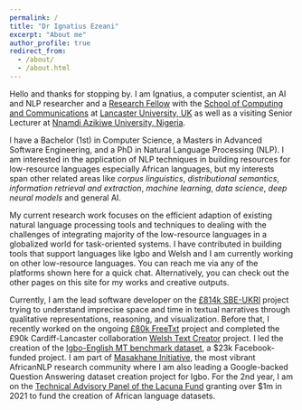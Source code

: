 ```yaml
---
permalink: /
title: "Dr Ignatius Ezeani"
excerpt: "About me"
author_profile: true
redirect_from: 
  - /about/
  - /about.html
---
```

Hello and thanks for stopping by. I am Ignatius, a computer scientist, an AI and NLP researcher and a [Research Fellow](https://www.lancaster.ac.uk/scc/about-us/people/ignatius-ezeani) with the [School of Computing and Communications](https://www.lancaster.ac.uk/scc/) at [Lancaster University, UK](https://www.lancaster.ac.uk/) as well as a visiting Senior Lecturer at [Nnamdi Azikiwe University, Nigeria](https://www.unizik.edu.ng/).

I have a Bachelor (1st) in Computer Science, a Masters in Advanced Software Engineering, and a PhD in Natural Language Processing (NLP). I am interested in the application of NLP techniques in building resources for low-resource languages especially African languages, but my interests span other related areas like <em>corpus linguistics</em>, <em>distributional semantics</em>, <em>information retrieval and extraction</em>, <em>machine learning</em>, <em>data science</em>, <em>deep neural models</em> and general AI.

My current research work focuses on the efficient adaption of existing natural language processing tools and techniques to dealing with the challenges of integrating majority of the low-resource languages in a globalized world for task-oriented systems. I have contributed in building tools that support languages like Igbo and Welsh and I am currently working on other low-resource languages. You can reach me via any of the platforms shown here for a quick chat. Alternatively, you can check out the other pages on this site for my works and creative outputs.

Currently, I am the lead software developer on the [£814k SBE-UKRI](https://gtr.ukri.org/person/3174DF16-E0EE-44F2-B458-C6535A43016B) project trying to understand imprecise space and time in textual narratives through qualitative representations, reasoning, and visualization. Before that, I recently worked on the ongoing [£80k FreeTxt](https://gtr.ukri.org/projects?ref=AH%2FW004844%2F1) project and completed the £90k Cardiff-Lancaster collaboration [Welsh Text Creator](https://ucrel-welsh-summarizer-appapp-b2vcdc.streamlit.app/) project. I led the creation of the [Igbo-English MT benchmark dataset](https://www.research.lancs.ac.uk/portal/en/datasets/igboenglish-machine-translation-an-evaluation-benchmark(b2d87fb1-c9d2-4840-8de4-f52d4e2045da).html), a $23k Facebook-funded project. I am part of [Masakhane Initiative](https://www.masakhane.io/), the most vibrant AfricanNLP research community where I am also leading a Google-backed Question Answering dataset creation project for Igbo. For the 2nd year, I am on the [Technical Advisory Panel of the Lacuna Fund](https://lacunafund.org/language-technical-advisory-panel/) granting over $1m in 2021 to fund the creation of African language datasets.

<!-- A data-driven personal website
======
You keep these various markdown (.md), YAML (.yml), HTML, and CSS files in a public GitHub repository. Each time you commit and push an update to the repository, the [GitHub pages](https://pages.github.com/) service creates static HTML pages based on these files, which are hosted on GitHub's servers free of charge.

Many of the features of dynamic content management systems (like Wordpress) can be achieved in this fashion, using a fraction of the computational resources and with far less vulnerability to hacking and DDoSing. You can also modify the theme to your heart's content without touching the content of your site. If you get to a point where you've broken something in Jekyll/HTML/CSS beyond repair, your markdown files describing your talks, publications, etc. are safe. You can rollback the changes or even delete the repository and start over -- just be sure to save the markdown files! Finally, you can also write scripts that process the structured data on the site, such as [this one](https://github.com/academicpages/academicpages.github.io/blob/master/talkmap.ipynb) that analyzes metadata in pages about talks to display [a map of every location you've given a talk](https://academicpages.github.io/talkmap.html). 

Getting started
======
1. Register a GitHub account if you don't have one and confirm your e-mail (required!)
1. Fork [this repository](https://github.com/academicpages/academicpages.github.io) by clicking the "fork" button in the top right. 
1. Go to the repository's settings (rightmost item in the tabs that start with "Code", should be below "Unwatch"). Rename the repository "[your GitHub username].github.io", which will also be your website's URL.
1. Set site-wide configuration and create content & metadata (see below -- also see [this set of diffs](http://archive.is/3TPas) showing what files were changed to set up [an example site](https://getorg-testacct.github.io) for a user with the username "getorg-testacct")
1. Upload any files (like PDFs, .zip files, etc.) to the files/ directory. They will appear at https://[your GitHub username].github.io/files/example.pdf.  
1. Check status by going to the repository settings, in the "GitHub pages" section

Site-wide configuration
------
The main configuration file for the site is in the base directory in [_config.yml](https://github.com/academicpages/academicpages.github.io/blob/master/_config.yml), which defines the content in the sidebars and other site-wide features. You will need to replace the default variables with ones about yourself and your site's github repository. The configuration file for the top menu is in [_data/navigation.yml](https://github.com/academicpages/academicpages.github.io/blob/master/_data/navigation.yml). For example, if you don't have a portfolio or blog posts, you can remove those items from that navigation.yml file to remove them from the header. 

Create content & metadata
------
For site content, there is one markdown file for each type of content, which are stored in directories like _publications, _talks, _posts, _teaching, or _pages. For example, each talk is a markdown file in the [_talks directory](https://github.com/academicpages/academicpages.github.io/tree/master/_talks). At the top of each markdown file is structured data in YAML about the talk, which the theme will parse to do lots of cool stuff. The same structured data about a talk is used to generate the list of talks on the [Talks page](https://academicpages.github.io/talks), each [individual page](https://academicpages.github.io/talks/2012-03-01-talk-1) for specific talks, the talks section for the [CV page](https://academicpages.github.io/cv), and the [map of places you've given a talk](https://academicpages.github.io/talkmap.html) (if you run this [python file](https://github.com/academicpages/academicpages.github.io/blob/master/talkmap.py) or [Jupyter notebook](https://github.com/academicpages/academicpages.github.io/blob/master/talkmap.ipynb), which creates the HTML for the map based on the contents of the _talks directory).

**Markdown generator**

I have also created [a set of Jupyter notebooks](https://github.com/academicpages/academicpages.github.io/tree/master/markdown_generator
) that converts a CSV containing structured data about talks or presentations into individual markdown files that will be properly formatted for the academicpages template. The sample CSVs in that directory are the ones I used to create my own personal website at stuartgeiger.com. My usual workflow is that I keep a spreadsheet of my publications and talks, then run the code in these notebooks to generate the markdown files, then commit and push them to the GitHub repository.

How to edit your site's GitHub repository
------
Many people use a git client to create files on their local computer and then push them to GitHub's servers. If you are not familiar with git, you can directly edit these configuration and markdown files directly in the github.com interface. Navigate to a file (like [this one](https://github.com/academicpages/academicpages.github.io/blob/master/_talks/2012-03-01-talk-1.md) and click the pencil icon in the top right of the content preview (to the right of the "Raw | Blame | History" buttons). You can delete a file by clicking the trashcan icon to the right of the pencil icon. You can also create new files or upload files by navigating to a directory and clicking the "Create new file" or "Upload files" buttons. 

Example: editing a markdown file for a talk
![Editing a markdown file for a talk](/images/editing-talk.png)

For more info
------
More info about configuring academicpages can be found in [the guide](https://academicpages.github.io/markdown/). The [guides for the Minimal Mistakes theme](https://mmistakes.github.io/minimal-mistakes/docs/configuration/) (which this theme was forked from) might also be helpful. -->

